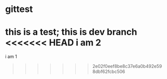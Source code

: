 # gittest

this is a test;
this is dev branch
<<<<<<< HEAD
i am 2
=======
i am 1
>>>>>>> 2e02f0eef8be8c37e6a0b492e598dbf62fcbc506
